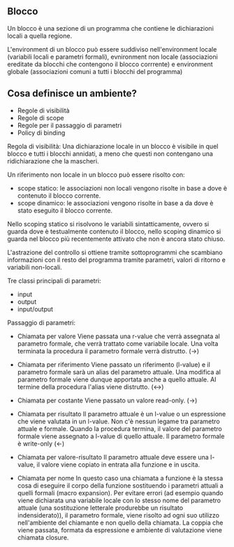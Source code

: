 ## Blocco
Un blocco è una sezione di un programma che contiene le dichiarazioni locali a quella regione.

L'environment di un blocco può essere suddiviso nell'environment locale (variabili locali e parametri formali), evnironment non locale (associazioni ereditate da blocchi che contengono il blocco corrrente) e environment globale (associazioni comuni a tutti i blocchi del programma)
## Cosa definisce un ambiente?
- Regole di visibilità
- Regole di scope
- Regole per il passaggio di parametri
- Policy di binding

Regola di visibilità:
Una dichiarazione locale in un blocco è visibile in quel blocco e tutti i blocchi annidati, a meno che questi non contengano una ridichiarazione che la mascheri.

Un riferimento non locale in un blocco può essere risolto con:
- scope statico: le associazioni non locali vengono risolte in base a dove è contenuto il blocco corrente.
- scope dinamico: le associazioni vengono risolte in base a da dove è stato eseguito il blocco corrente.

Nello scoping statico si risolvono le variabili sintatticamente, ovvero si guarda dove è testualmente contenuto il blocco, nello scoping dinamico si guarda nel blocco più recentemente attivato che non è ancora stato chiuso.

L'astrazione del controllo si ottiene tramite sottoprogrammi che scambiano informazioni con il resto del programma tramite parametri, valori di ritorno e variabili non-locali.

Tre classi principali di parametri:
- input
- output
- input/output

Passaggio di parametri:
- Chiamata per valore
Viene passata una r-value che verrà assegnata al parametro formale, che verrà trattato come variabile locale. Una volta terminata la procedura il parametro formale verrà distrutto. (->)

- Chiamata per riferimento
Viene passato un riferimento (l-value) e il parametro formale sarà un alias del parametro attuale. Una modifica al parametro formale viene dunque apportata anche a quello attuale. Al termine della procedura l'alias viene distrutto. (<->)

- Chiamata per costante
Viene passato un valore read-only. (->)

- Chiamata per risultato
Il parametro attuale è un l-value o un espressione che viene valutata in un l-value. Non c'è nessun legame tra parametro attuale e formale. Quando la procedura termina, il valore del parametro formale viene assegnato a l-value di quello attuale.
Il parametro formale è write-only (<-)

- Chiamata per valore-risultato
Il parametro attuale deve essere una l-value, il valore viene copiato in entrata alla funzione e in uscita.

- Chiamata per nome
In questo caso una chiamata a funzione è la stessa cosa di eseguire il corpo della funzione sostituendo i parametri attuali a quelli formali (macro expansion). Per evitare errori (ad esempio quando viene dichiarata una variabile locale con lo stesso nome del parametro attuale (una sostituzione letterale produrebbe un risultato indensiderato)), il parametro formale, viene risolto ad ogni suo utilizzo nell'ambiente del chiamante e non quello della chiamata.
La coppia che viene passata, formata da espressione e ambiente di valutazione viene chiamata closure.
